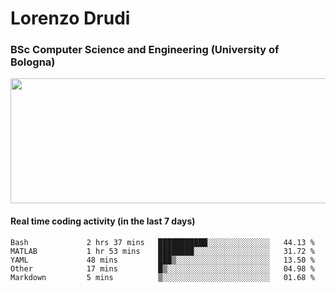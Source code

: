 # Lorenzo Drudi
### BSc Computer Science and Engineering (University of Bologna)

<img src="https://github-readme-stats-lorenzodrudi.vercel.app/api?username=LorenzoDrudi&count_private=true&show_icons=true&theme=gruvbox" height=200px width=550px>

<!---Use wakatime plugins to track the coding time--->
#### Real time coding activity (in the last 7 days)
<!--START_SECTION:waka-->

```text
Bash             2 hrs 37 mins   ███████████░░░░░░░░░░░░░░   44.13 %
MATLAB           1 hr 53 mins    ████████░░░░░░░░░░░░░░░░░   31.72 %
YAML             48 mins         ███▒░░░░░░░░░░░░░░░░░░░░░   13.50 %
Other            17 mins         █▒░░░░░░░░░░░░░░░░░░░░░░░   04.98 %
Markdown         5 mins          ▒░░░░░░░░░░░░░░░░░░░░░░░░   01.68 %
```

<!--END_SECTION:waka-->

